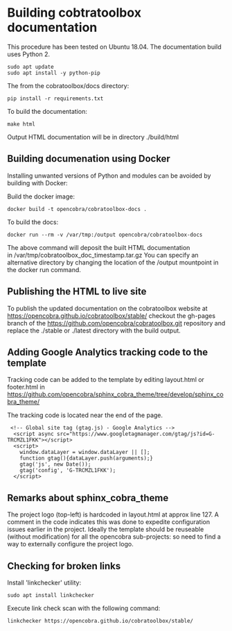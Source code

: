 # Building cobtratoolbox documentation

This procedure has been tested on Ubuntu 18.04. The documentation build
uses Python 2.

```
sudo apt update
sudo apt install -y python-pip
```

The from the cobratoolbox/docs directory:

```
pip install -r requirements.txt
```

To build the documentation:

```
make html
```

Output HTML documentation will be in directory ./build/html


## Building documenation using Docker

Installing unwanted versions of Python and modules can be avoided by 
building with Docker: 

Build the docker image:

```
docker build -t opencobra/cobratoolbox-docs .
```


To build the docs:


```
docker run --rm -v /var/tmp:/output opencobra/cobratoolbox-docs
```

The above command will deposit the built HTML documentation  
in /var/tmp/cobratoolbox_doc_timestamp.tar.gz 
You can specify an alternative directory by changing the location of
the /output mountpoint in the docker run command.



## Publishing the HTML to live site

To publish the updated documentation on the cobratoolbox website at
https://opencobra.github.io/cobratoolbox/stable/
checkout the gh-pages branch of the https://github.com/opencobra/cobratoolbox.git repository
and replace the ./stable or ./latest directory with the build output.

## Adding Google Analytics tracking code to the template

Tracking code can be added to the template by editing layout.html or footer.html
in https://github.com/opencobra/sphinx_cobra_theme/tree/develop/sphinx_cobra_theme/

The tracking code is located near the end of the page.

```
 <!-- Global site tag (gtag.js) - Google Analytics -->
  <script async src="https://www.googletagmanager.com/gtag/js?id=G-TRCMZL1FKK"></script>
  <script>
    window.dataLayer = window.dataLayer || [];
    function gtag(){dataLayer.push(arguments);}
    gtag('js', new Date());
    gtag('config', 'G-TRCMZL1FKK');
  </script>
```

## Remarks about sphinx_cobra_theme

The project logo (top-left) is hardcoded in layout.html at approx line 127. A comment in the code indicates this was done
to expedite configuration issues earlier in the project. Ideally the template should be reuseable (without modification)
for all the opencobra sub-projects: so need to find a way to externally configure the project logo.

## Checking for broken links

Install 'linkchecker' utility:

```
sudo apt install linkchecker
```

Execute link check scan with the following command:

```
linkchecker https://opencobra.github.io/cobratoolbox/stable/
```

